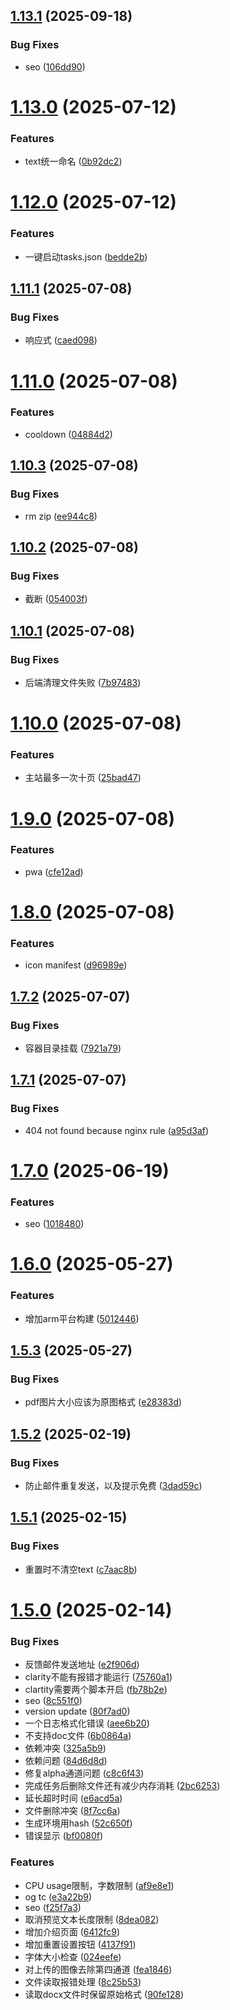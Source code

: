 ## [1.13.1](https://github.com/14790897/handwriting-web/compare/v1.13.0...v1.13.1) (2025-09-18)


### Bug Fixes

* seo ([106dd90](https://github.com/14790897/handwriting-web/commit/106dd908fd613f6fde2a1b06271456c89174bd1e))

# [1.13.0](https://github.com/14790897/handwriting-web/compare/v1.12.0...v1.13.0) (2025-07-12)


### Features

* text统一命名 ([0b92dc2](https://github.com/14790897/handwriting-web/commit/0b92dc25684aec61b1023716b7d67df21da5a20c))

# [1.12.0](https://github.com/14790897/handwriting-web/compare/v1.11.1...v1.12.0) (2025-07-12)


### Features

* 一键启动tasks.json ([bedde2b](https://github.com/14790897/handwriting-web/commit/bedde2b7e2a3fa6f19e92d06a7d604134ab415de))

## [1.11.1](https://github.com/14790897/handwriting-web/compare/v1.11.0...v1.11.1) (2025-07-08)


### Bug Fixes

* 响应式 ([caed098](https://github.com/14790897/handwriting-web/commit/caed09833a3ea65d102f01b70e04b34977116676))

# [1.11.0](https://github.com/14790897/handwriting-web/compare/v1.10.3...v1.11.0) (2025-07-08)


### Features

* cooldown ([04884d2](https://github.com/14790897/handwriting-web/commit/04884d2eba610d48ee6475c9c2d7fb2daf81fa24))

## [1.10.3](https://github.com/14790897/handwriting-web/compare/v1.10.2...v1.10.3) (2025-07-08)


### Bug Fixes

* rm zip ([ee944c8](https://github.com/14790897/handwriting-web/commit/ee944c8c207ec95a65fa198157df099c8ae9a5af))

## [1.10.2](https://github.com/14790897/handwriting-web/compare/v1.10.1...v1.10.2) (2025-07-08)


### Bug Fixes

* 截断 ([054003f](https://github.com/14790897/handwriting-web/commit/054003f93729dedb63f115ab5341b3e0e425ff0e))

## [1.10.1](https://github.com/14790897/handwriting-web/compare/v1.10.0...v1.10.1) (2025-07-08)


### Bug Fixes

* 后端清理文件失败 ([7b97483](https://github.com/14790897/handwriting-web/commit/7b97483a11aa42b45a2fa8abe2c3c150ec5f7569))

# [1.10.0](https://github.com/14790897/handwriting-web/compare/v1.9.0...v1.10.0) (2025-07-08)


### Features

* 主站最多一次十页 ([25bad47](https://github.com/14790897/handwriting-web/commit/25bad4771f53b4960c789eb40e85a5cce8a218cf))

# [1.9.0](https://github.com/14790897/handwriting-web/compare/v1.8.0...v1.9.0) (2025-07-08)


### Features

* pwa ([cfe12ad](https://github.com/14790897/handwriting-web/commit/cfe12ad0215ea1eb3c33564d30c7974edb4cbb66))

# [1.8.0](https://github.com/14790897/handwriting-web/compare/v1.7.2...v1.8.0) (2025-07-08)


### Features

* icon manifest ([d96989e](https://github.com/14790897/handwriting-web/commit/d96989e649e0a7524ae9d3d8fa3045c4486bd1c6))

## [1.7.2](https://github.com/14790897/handwriting-web/compare/v1.7.1...v1.7.2) (2025-07-07)


### Bug Fixes

* 容器目录挂载 ([7921a79](https://github.com/14790897/handwriting-web/commit/7921a793ff6fed75a1d924f956035a2e6d810bf7))

## [1.7.1](https://github.com/14790897/handwriting-web/compare/v1.7.0...v1.7.1) (2025-07-07)


### Bug Fixes

* 404 not found because nginx rule ([a95d3af](https://github.com/14790897/handwriting-web/commit/a95d3afb9a559c5d23be06abc28dddbd03e25042))

# [1.7.0](https://github.com/14790897/handwriting-web/compare/v1.6.0...v1.7.0) (2025-06-19)


### Features

* seo ([1018480](https://github.com/14790897/handwriting-web/commit/1018480968dcebbb1461b2f4121473549ea26564))

# [1.6.0](https://github.com/14790897/handwriting-web/compare/v1.5.3...v1.6.0) (2025-05-27)


### Features

* 增加arm平台构建 ([5012446](https://github.com/14790897/handwriting-web/commit/50124467831188cb5b116230de1347dabf17fcfe))

## [1.5.3](https://github.com/14790897/handwriting-web/compare/v1.5.2...v1.5.3) (2025-05-27)


### Bug Fixes

* pdf图片大小应该为原图格式 ([e28383d](https://github.com/14790897/handwriting-web/commit/e28383d411a254fccfdfd434ed1a1aa7c440e181))

## [1.5.2](https://github.com/14790897/handwriting-web/compare/v1.5.1...v1.5.2) (2025-02-19)


### Bug Fixes

* 防止邮件重复发送，以及提示免费 ([3dad59c](https://github.com/14790897/handwriting-web/commit/3dad59cfb5697610bb26c9f256d4c4eea5f62343))

## [1.5.1](https://github.com/14790897/handwriting-web/compare/v1.5.0...v1.5.1) (2025-02-15)


### Bug Fixes

* 重置时不清空text ([c7aac8b](https://github.com/14790897/handwriting-web/commit/c7aac8bbdd2e9097525aac480a94348c7f40c668))

# [1.5.0](https://github.com/14790897/handwriting-web/compare/v1.4.0...v1.5.0) (2025-02-14)


### Bug Fixes

*  反馈邮件发送地址 ([e2f906d](https://github.com/14790897/handwriting-web/commit/e2f906d6e60ed88b22b33cc4d468e858af0abbd7))
* clarity不能有报错才能运行 ([75760a1](https://github.com/14790897/handwriting-web/commit/75760a13e9a8a0d13bcd02cc23d5b8e683361ba1))
* clartity需要两个脚本开启 ([fb78b2e](https://github.com/14790897/handwriting-web/commit/fb78b2ec20d7489d50384e0e7e219cfd66609b1b))
* seo ([8c551f0](https://github.com/14790897/handwriting-web/commit/8c551f0fb959cc95aad92f5a6c23f117f66c4263))
* version update ([80f7ad0](https://github.com/14790897/handwriting-web/commit/80f7ad0f97cd3fb2cc59b845ae24eb06a7e01a41))
* 一个日志格式化错误 ([aee6b20](https://github.com/14790897/handwriting-web/commit/aee6b206402e3795399f0c1e3b3bb9f03bfabca8))
* 不支持doc文件 ([6b0864a](https://github.com/14790897/handwriting-web/commit/6b0864ad0af49e892647a542af95a243aac5de17))
* 依赖冲突 ([325a5b9](https://github.com/14790897/handwriting-web/commit/325a5b92eb6670a1839ffc3fcd4ec88cf1c6d43d))
* 依赖问题 ([84d6d8d](https://github.com/14790897/handwriting-web/commit/84d6d8d9f325ee4f4764fe2014ddbe4c2db3d41e))
* 修复alpha通道问题 ([c8c6f43](https://github.com/14790897/handwriting-web/commit/c8c6f43738e61b47c37662fa5a261b74f997e4dc))
* 完成任务后删除文件还有减少内存消耗 ([2bc6253](https://github.com/14790897/handwriting-web/commit/2bc6253ffe6b09d637a7103199b3bfa3391a3ee8))
* 延长超时时间 ([e6acd5a](https://github.com/14790897/handwriting-web/commit/e6acd5a1373bf5236e7e108f5519ce491b21f654))
* 文件删除冲突 ([8f7cc6a](https://github.com/14790897/handwriting-web/commit/8f7cc6a47d0c75b36fc71983771096315497bea3))
* 生成环境用hash ([52c650f](https://github.com/14790897/handwriting-web/commit/52c650fce13662e37b154d7d43830aa455453393))
* 错误显示 ([bf0080f](https://github.com/14790897/handwriting-web/commit/bf0080fdec4783e7aec8a114725b84e4503dacc5))


### Features

* CPU usage限制，字数限制 ([af9e8e1](https://github.com/14790897/handwriting-web/commit/af9e8e1d3875bbd0c39d5874000e230cf321a876))
* og  tc ([e3a22b9](https://github.com/14790897/handwriting-web/commit/e3a22b9aa6517c972ca2c50c884123f8ac15c994))
* seo ([f25f7a3](https://github.com/14790897/handwriting-web/commit/f25f7a3452dc99b1e2372bb45f40fbb9bdc9643b))
* 取消预览文本长度限制 ([8dea082](https://github.com/14790897/handwriting-web/commit/8dea0828e9fc6b0a949c5ae942b57ab0829f7fc7))
* 增加介绍页面 ([6412fc9](https://github.com/14790897/handwriting-web/commit/6412fc97d19ba5fedf879aac486672d9ef5275e6))
* 增加重置设置按钮 ([4137f91](https://github.com/14790897/handwriting-web/commit/4137f9136c77c3d1215637473f4eb1660ac0efdd))
* 字体大小检查 ([024eefe](https://github.com/14790897/handwriting-web/commit/024eefe241c259665be06926f0a0d08e4b61fa4d))
* 对上传的图像去除第四通道 ([fea1846](https://github.com/14790897/handwriting-web/commit/fea1846ffe4ecc05c9fca0f8dc08158bab74dd58))
* 文件读取报错处理 ([8c25b53](https://github.com/14790897/handwriting-web/commit/8c25b53adec5f90b71ea5811322a08d907d1eb54))
* 读取docx文件时保留原始格式 ([90fe128](https://github.com/14790897/handwriting-web/commit/90fe128f86d5b80c5cf79b57aeca4527eb39218d))
